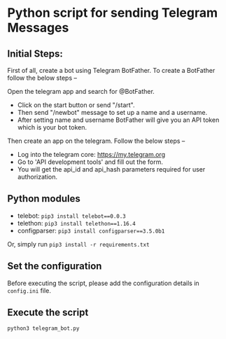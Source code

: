 # Python script for sending Telegram Messages

## Initial Steps:

First of all, create a bot using Telegram BotFather. To create a BotFather follow the below steps –

Open the telegram app and search for @BotFather.
* Click on the start button or send "/start".
* Then send "/newbot" message to set up a name and a username.
* After setting name and username BotFather will give you an API token which is your bot token.

Then create an app on the telegram. Follow the below steps –
* Log into the telegram core: https://my.telegram.org
* Go to 'API development tools' and fill out the form.
* You will get the api_id and api_hash parameters required for user authorization.

## Python modules
* telebot: `pip3 install telebot==0.0.3`
* telethon: `pip3 install telethon==1.16.4`
* configparser: `pip3 install configparser==3.5.0b1` 

Or, simply run `pip3 install -r requirements.txt`

## Set the configuration
Before executing the script, please add the configuration details in `config.ini` file.

## Execute the script

`python3 telegram_bot.py`
